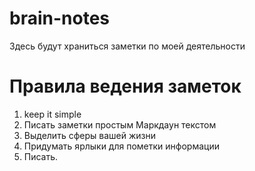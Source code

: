 # brain-notes
Здесь будут храниться заметки по моей деятельности

# Правила ведения заметок
1. keep it simple
2. Писать заметки простым Маркдаун текстом
3. Выделить сферы вашей жизни
4. Придумать ярлыки для пометки информации
5. Писать. 

